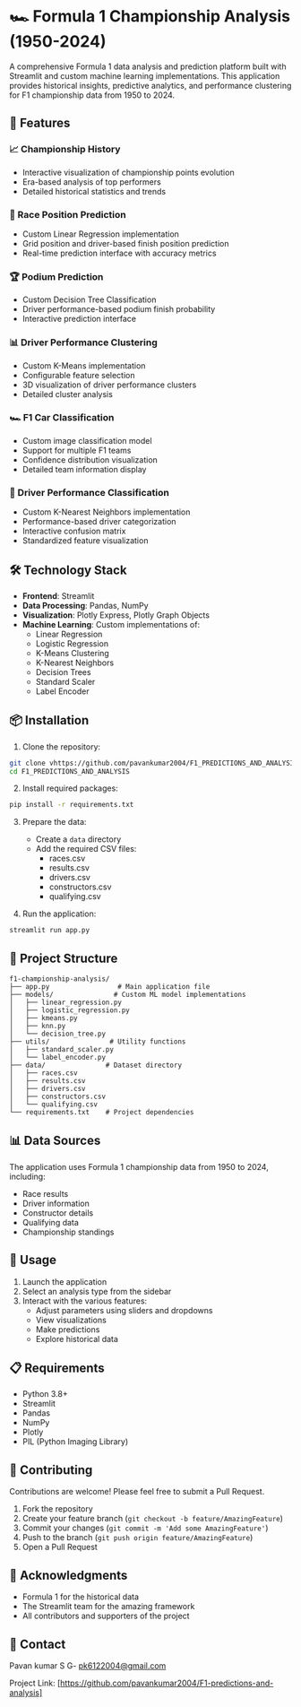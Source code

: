 # 🏎️ Formula 1 Championship Analysis (1950-2024)


A comprehensive Formula 1 data analysis and prediction platform built with Streamlit and custom machine learning implementations. This application provides historical insights, predictive analytics, and performance clustering for F1 championship data from 1950 to 2024.

## 🌟 Features

### 📈 Championship History
- Interactive visualization of championship points evolution
- Era-based analysis of top performers
- Detailed historical statistics and trends



### 🏁 Race Position Prediction
- Custom Linear Regression implementation
- Grid position and driver-based finish position prediction
- Real-time prediction interface with accuracy metrics



### 🏆 Podium Prediction
- Custom Decision Tree Classification
- Driver performance-based podium finish probability
- Interactive prediction interface

### 📊 Driver Performance Clustering
- Custom K-Means implementation
- Configurable feature selection
- 3D visualization of driver performance clusters
- Detailed cluster analysis

### 🏎️ F1 Car Classification
- Custom image classification model
- Support for multiple F1 teams
- Confidence distribution visualization
- Detailed team information display

### 👥 Driver Performance Classification
- Custom K-Nearest Neighbors implementation
- Performance-based driver categorization
- Interactive confusion matrix
- Standardized feature visualization

## 🛠️ Technology Stack

- **Frontend**: Streamlit
- **Data Processing**: Pandas, NumPy
- **Visualization**: Plotly Express, Plotly Graph Objects
- **Machine Learning**: Custom implementations of:
  - Linear Regression
  - Logistic Regression
  - K-Means Clustering
  - K-Nearest Neighbors
  - Decision Trees
  - Standard Scaler
  - Label Encoder

## 📦 Installation

1. Clone the repository:
```bash
git clone vhttps://github.com/pavankumar2004/F1_PREDICTIONS_AND_ANALYSIS.git
cd F1_PREDICTIONS_AND_ANALYSIS
```

2. Install required packages:
```bash
pip install -r requirements.txt
```

3. Prepare the data:
   - Create a `data` directory
   - Add the required CSV files:
     - races.csv
     - results.csv
     - drivers.csv
     - constructors.csv
     - qualifying.csv

4. Run the application:
```bash
streamlit run app.py
```

## 📁 Project Structure

```
f1-championship-analysis/
├── app.py                 # Main application file
├── models/               # Custom ML model implementations
│   ├── linear_regression.py
│   ├── logistic_regression.py
│   ├── kmeans.py
│   ├── knn.py
│   └── decision_tree.py
├── utils/               # Utility functions
│   ├── standard_scaler.py
│   └── label_encoder.py
├── data/               # Dataset directory
│   ├── races.csv
│   ├── results.csv
│   ├── drivers.csv
│   ├── constructors.csv
│   └── qualifying.csv
└── requirements.txt    # Project dependencies
```

## 📊 Data Sources

The application uses Formula 1 championship data from 1950 to 2024, including:
- Race results
- Driver information
- Constructor details
- Qualifying data
- Championship standings

## 🚀 Usage

1. Launch the application
2. Select an analysis type from the sidebar
3. Interact with the various features:
   - Adjust parameters using sliders and dropdowns
   - View visualizations
   - Make predictions
   - Explore historical data

## 📋 Requirements

- Python 3.8+
- Streamlit
- Pandas
- NumPy
- Plotly
- PIL (Python Imaging Library)

## 🤝 Contributing

Contributions are welcome! Please feel free to submit a Pull Request.

1. Fork the repository
2. Create your feature branch (`git checkout -b feature/AmazingFeature`)
3. Commit your changes (`git commit -m 'Add some AmazingFeature'`)
4. Push to the branch (`git push origin feature/AmazingFeature`)
5. Open a Pull Request

## 🙏 Acknowledgments

- Formula 1 for the historical data
- The Streamlit team for the amazing framework
- All contributors and supporters of the project

## 📧 Contact

Pavan kumar S G- pk6122004@gmail.com

Project Link: [https://github.com/pavankumar2004/F1-predictions-and-analysis]
